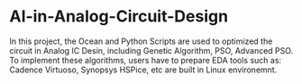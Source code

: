 # AI-in-Analog-Circuit-Design
In this project, the Ocean and Python Scripts are used to optimized the circuit in Analog IC Desin, including Genetic Algorithm, PSO, Advanced PSO. 
To implement these algorithms, users have to prepare EDA tools such as: Cadence Virtuoso, Synopsys HSPice, etc are built in Linux environemnt.
